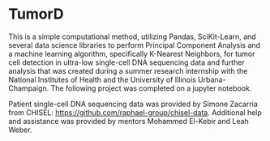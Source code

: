 # TumorD
This is a simple computational method, utilizing Pandas, SciKit-Learn, and several data science libraries to perform Principal Component Analysis and a machine learning algorithm, specifically K-Nearest Neighbors, for tumor cell detection in ultra-low single-cell DNA sequencing data and further analysis that was created during a summer research internship with the National Institutes of Health and the University of Illinois Urbana-Champaign. The following project was completed on a jupyter notebook. 

Patient single-cell DNA sequencing data was provided by Simone Zacarria from CHISEL: https://github.com/raphael-group/chisel-data. Additional help and assistance was provided by mentors Mohammed El-Kebir and Leah Weber. 
